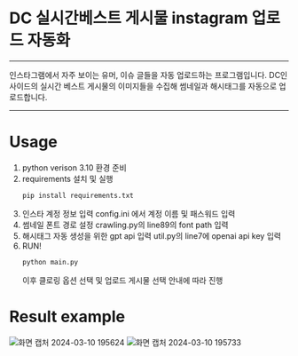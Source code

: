 # DC 실시간베스트 게시물 instagram 업로드 자동화
---

인스타그램에서 자주 보이는 유머, 이슈 글들을 자동 업로드하는 프로그램입니다.
DC인사이드의 실시간 베스트 게시물의 이미지들을 수집해 썸네일과 해시태그를 자동으로 업로드합니다.

---
# Usage
1. python verison 3.10 환경 준비
2. requirements 설치 및 실행
   ```python
   pip install requirements.txt
   ```
3. 인스타 계정 정보 입력
   config.ini 에서 계정 이름 및 패스워드 입력
4. 썸네일 폰트 경로 설정
   crawling.py의 line89의 font path 입력
5. 해시태그 자동 생성을 위한 gpt api 입력
   util.py의 line7에 openai api key 입력
6. RUN!
   ```python
   python main.py
   ```
   이후 클로링 옵션 선택 및 업로드 게시물 선택 안내에 따라 진행

# Result example
![화면 캡처 2024-03-10 195624](https://github.com/pincesslucy/dc_insta_uploader/assets/98650288/bcacb4fa-0e90-4acf-bd75-b26ee790765b)
![화면 캡처 2024-03-10 195733](https://github.com/pincesslucy/dc_insta_uploader/assets/98650288/ab13de28-fcc3-4b48-869a-fdccf2fdf3ad)
